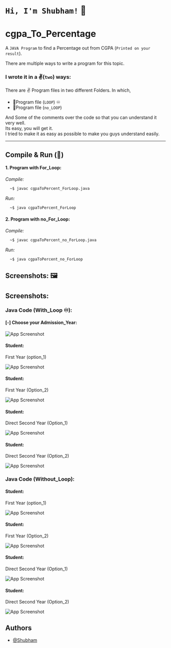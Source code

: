 
# ```Hi, I'm Shubham!``` 👋


# __cgpa_To_Percentage__

A ```JAVA Program``` to find a Percentage out from CGPA (```Printed on your result```).

There are multiple ways to write a program for this topic.

### I wrote it in a ✌️(```two```) ways:
 There are ✌️ Program files in two different Folders. In which, 
* 📁Program file (```LOOP```)  ♾ 
* 📁Program file (```no_LOOP```)

And Some of the comments over the code so that you can understand it very well.\
Its easy, you will get it.\
I tried to make it as easy as possible to make you guys understand easily.

----------------
## Compile & Run (🏃)

#### 1. Program with For_Loop: 
_Compile:_ 
```bash
  ~$ javac cgpaToPercent_ForLoop.java
``` 
_Run:_
```bash
  ~$ java cgpaToPercent_ForLoop 
```

#### 2. Program with no_For_Loop: 
_Compile:_
```bash
  ~$ javac cgpaToPercent_no_ForLoop.java
```
_Run:_
```bash
  ~$ java cgpaToPercent_no_ForLoop
```
## Screenshots: 🖼️


## Screenshots:

### Java Code (With_Loop ♾):
#### [-] Choose your Admission_Year:
![App Screenshot](https://github.com/shubham3652/cgpa_To_Percentage/blob/master/cgpaToPercent_(forLoop)/Program%20Output/01st%20Image(To%20Choose%20Admission_Year).png?raw=true)

####  Student: 
First Year (option_1)

![App Screenshot](https://github.com/shubham3652/cgpa_To_Percentage/blob/master/cgpaToPercent_(forLoop)/Program%20Output/02nd%20img%20(1st%20Option%208%20Sems%20Cgpa)%20.png?raw=true)

####  Student: 
First Year (Option_2) 

![App Screenshot](https://github.com/shubham3652/cgpa_To_Percentage/blob/master/cgpaToPercent_(forLoop)/Program%20Output/03rd%20img%20(2nd%20Option%204_yrs%20cgpa).png?raw=true)

####  Student:  
Direct Second Year (Option_1)

![App Screenshot](https://github.com/shubham3652/cgpa_To_Percentage/blob/master/cgpaToPercent_(forLoop)/Program%20Output/04th%20img%20(1st%20Option%206_Sems%20cgpa).png?raw=true)

####  Student:
Direct Second Year (Option_2)

![App Screenshot](https://github.com/shubham3652/cgpa_To_Percentage/blob/master/cgpaToPercent_(forLoop)/Program%20Output/05th%20img%20(2nd%20Option%203_yrs%20cgpa).png?raw=true)

### Java Code (Without_Loop):
#### Student:
First Year (option_1) 

![App Screenshot](https://github.com/shubham3652/cgpa_To_Percentage/blob/master/cgpaToPercent_(no_ForLoop)/Program_Output/01st%20img%20(1st%20Option%208%20Sems%20Cgpa).png?raw=true)

#### Student:
First Year (Option_2)

![App Screenshot](https://github.com/shubham3652/cgpa_To_Percentage/blob/master/cgpaToPercent_(no_ForLoop)/Program_Output/02nd%20img%20(2nd%20Option%204_yrs%20Cgpa).png?raw=true)

#### Student:
Direct Second Year (Option_1)

![App Screenshot](https://github.com/shubham3652/cgpa_To_Percentage/blob/master/cgpaToPercent_(no_ForLoop)/Program_Output/03nd%20img%20(1st%20Option%206_Sems%20Cgpa).png?raw=true)

#### Student:
Direct Second Year (Option_2)

![App Screenshot](https://github.com/shubham3652/cgpa_To_Percentage/blob/master/cgpaToPercent_(no_ForLoop)/Program_Output/04th%20img%20(2nd%20Option%203_yrs%20Cgpa).png?raw=true)


## Authors

- [@Shubham](https://github.com/shubham3652)

